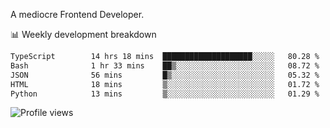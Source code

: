 A mediocre Frontend Developer.

📊 Weekly development breakdown
<!--START_SECTION:waka-->

```txt
TypeScript        14 hrs 18 mins  ████████████████████░░░░░   80.28 %
Bash              1 hr 33 mins    ██▒░░░░░░░░░░░░░░░░░░░░░░   08.72 %
JSON              56 mins         █▒░░░░░░░░░░░░░░░░░░░░░░░   05.32 %
HTML              18 mins         ▒░░░░░░░░░░░░░░░░░░░░░░░░   01.72 %
Python            13 mins         ▒░░░░░░░░░░░░░░░░░░░░░░░░   01.29 %
```

<!--END_SECTION:waka-->

<img src="https://gpvc.arturio.dev/iqbalfasri" alt="Profile views"/>
